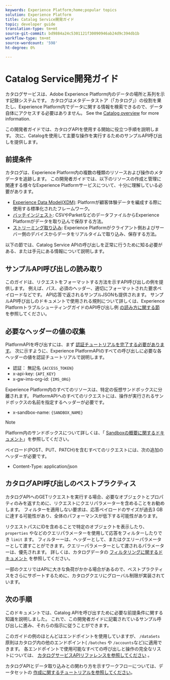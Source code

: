 ```yaml
---
keywords: Experience Platform;home;popular topics
solution: Experience Platform
title: Catalog Service開発ガイド
topic: developer guide
translation-type: tm+mt
source-git-commit: bd9884a24c5301121f30090946ab24d9c394db1b
workflow-type: tm+mt
source-wordcount: '598'
ht-degree: 0%

---
```



# Catalog Service開発ガイド

カタログサービスは、Adobe Experience Platform内のデータの場所と系列を示す記録システムです。 カタログはメタデータストア（「カタログ」）の役割を果たし、Experience Platform内でデータに関する情報を検索できるので、データ自体にアクセスする必要はありません。 See the [Catalog overview](../home.md) for more information.

この開発者ガイドでは、カタログAPIを使用する開始に役立つ手順を説明します。 次に、Catalogを使用して主要な操作を実行するためのサンプルAPI呼び出しを提供します。

## 前提条件

カタログは、Experience Platform内の複数の種類のリソースおよび操作のメタデータを追跡します。 この開発者ガイドでは、以下のリソースの作成と管理に関連する様々なExperience Platformサービスについて、十分に理解している必要があります。

* [Experience Data Model(XDM)](../../xdm/home.md): Platformが顧客体験データを編成する際に使用する標準化されたフレームワーク。
* [バッチインジェスト](../../ingestion/batch-ingestion/overview.md): CSVやParketなどのデータファイルからExperience Platformがデータを取り込んで保存する方法。
* [ストリーミング取り込み](../../ingestion/streaming-ingestion/overview.md): Experience Platformがクライアント側およびサーバー側のデバイスからデータをリアルタイムで取り込み、保存する方法。

以下の節では、Catalog Service APIの呼び出しを正常に行うために知る必要がある、または手元にある情報について説明します。

## サンプルAPI呼び出しの読み取り

このガイドは、リクエストをフォーマットする方法を示すAPI呼び出しの例を提供します。 例えば、パス、必須のヘッダー、適切にフォーマットされた要求ペイロードなどです。 API応答で返されるサンプルJSONも提供されます。 サンプルAPI呼び出しのドキュメントで使用される規則について詳しくは、Experience PlatformトラブルシューティングガイドのAPI呼び出し例 [の読み方に関する節](../../landing/troubleshooting.md#how-do-i-format-an-api-request) を参照してください。

## 必要なヘッダーの値の収集

PlatformAPIを呼び出すには、まず [認証チュートリアルを完了する必要があります](../../tutorials/authentication.md)。 次に示すように、Experience PlatformAPIのすべての呼び出しに必要な各ヘッダーの値を認証チュートリアルで説明します。

* 認証： 無記名 `{ACCESS_TOKEN}`
* x-api-key: `{API_KEY}`
* x-gw-ims-org-id: `{IMS_ORG}`

Experience Platform内のすべてのリソースは、特定の仮想サンドボックスに分離されます。 PlatformAPIへのすべてのリクエストには、操作が実行されるサンドボックスの名前を指定するヘッダーが必要です。

* x-sandbox-name: `{SANDBOX_NAME}`

>[!NOTE]
>
>Platform内のサンドボックスについて詳しくは、「 [Sandboxの概要に関するドキュメント](../../sandboxes/home.md)」を参照してください。

ペイロード(POST、PUT、PATCH)を含むすべてのリクエストには、次の追加のヘッダーが必要です。

* Content-Type: application/json

## カタログAPI呼び出しのベストプラクティス

カタログAPIへのGETリクエストを実行する場合、必要なオブジェクトとプロパティのみを返すために、リクエストにクエリパラメーターを含めることをお勧めします。 フィルターを適用しない要求は、応答ペイロードのサイズが過去3 GBに達する可能性があり、全体のパフォーマンスが低下する可能性があります。

リクエストパスにIDを含めることで特定のオブジェクトを表示したり、 `properties` やなどのクエリパラメーターを使用して応答をフィルターしたりでき `limit` ます。 フィルターーは、ヘッダーとして、またはクエリーパラメーターとして渡すことができます。クエリーパラメーターとして渡されるパラメーターは、優先されます。 詳しくは、カタログデータの [フィルタリングに関するドキュメント](filter-data.md) を参照してください。

一部のクエリではAPIに大きな負荷がかかる場合があるので、ベストプラクティスをさらにサポートするために、カタログクエリにグローバル制限が実装されています。

## 次の手順

このドキュメントでは、Catalog APIを呼び出すために必要な前提条件に関する知識を説明しました。 これで、この開発者ガイドに記載されているサンプル呼び出しに進み、それらの指示に従うことができます。

このガイドの例のほとんどはエンドポイントを使用していますが、 `/dataSets` 原則はカタログ内の他のエンドポイント( `/batches` や `/accounts`など)に適用できます。 各エンドポイントで使用可能なすべての呼び出しと操作の完全なリストについては、 [カタログサービスAPIリファレンスを参照してください](https://www.adobe.io/apis/experienceplatform/home/api-reference.html#!acpdr/swagger-specs/catalog.yaml) 。

カタログAPIとデータ取り込みとの関わり方を示すワークフローについては、データセットの [作成に関するチュートリアルを参照してください](../datasets/create.md)。

